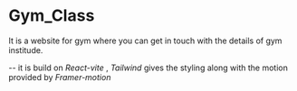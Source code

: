 # Gym_Class
It is a website for gym where you can get in touch with the details of  gym institude.

 -- it is build on *React-vite* , *Tailwind* gives the styling along with the motion provided by *Framer-motion*  
